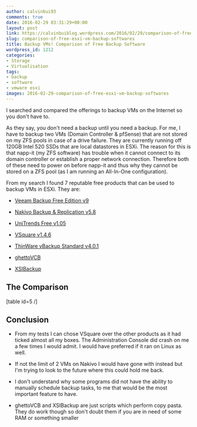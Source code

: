 ```yaml
---
author: calvinbui93
comments: true
date: 2016-02-29 03:31:29+00:00
layout: post
link: https://calvinbuiblog.wordpress.com/2016/02/29/comparison-of-free-esxi-vm-backup-softwares/
slug: comparison-of-free-esxi-vm-backup-softwares
title: Backup VMs! Comparison of Free Backup Software
wordpress_id: 1212
categories:
- Storage
- Virtualisation
tags:
- backup
- software
- vmware esxi
images: 2016-02-29-comparison-of-free-esxi-vm-backup-softwares
---
```


I searched and compared the offerings to backup VMs on the Internet so you don't have to.

<!-- more -->

As they say, you don't need a backup until you need a backup. For me, I have to backup two VMs (Domain Controller & pfSense) that are not stored on my ZFS pools in case of a drive failure. They are currently running off 120GB Intel 520 SSDs that are local datastores in ESXi. The reason for this is that napp-it (my ZFS software) has trouble when it cannot connect to its domain controller or establish a proper network connection. Therefore both of these need to power on before napp-it and thus why they cannot be stored on a ZFS pool (as I am running an All-In-One configuration).

From my search I found 7 reputable free products that can be used to backup VMs in ESXi. They are:



 	
  * [Veeam Backup Free Edition v9](https://www.veeam.com/virtual-machine-backup-solution-free.html)

 	
  * [Nakivo Backup & Replication v5.8](http://www.nakivo.com/en/NAKIVO-Backup-and-Replication-Free-Edition.html)

 	
  * [UniTrends Free v1.05](http://www.unitrends.com/)

 	
  * [VSquare v1.4.6](http://www.vsquarebackup.com/)

 	
  * [ThinWare vBackup Standard v4.0.1](http://www.thinware.net/Default.aspx)

 	
  * [ghettoVCB](https://github.com/lamw/ghettoVCB)

 	
  * [XSIBackup](http://sourceforge.net/projects/xsibackup/)




## The Comparison


[table id=5 /]




## Conclusion





 	
  * From my tests I can chose VSquare over the other products as it had ticked almost all my boxes. The Administration Console did crash on me a few times I would admit. I would have preferred if it ran on Linux as well.

 	
  * If not the limit of 2 VMs on Nakivo I would have gone with instead but I'm trying to look to the future where this could hold me back.

 	
  * I don't understand why some programs did not have the ability to manually schedule backup tasks, to me that would be the most important feature to have.

 	
  * ghettoVCB and XSIBackup are just scripts which perform copy pasta. They do work though so don't doubt them if you are in need of some RAM or something smaller


